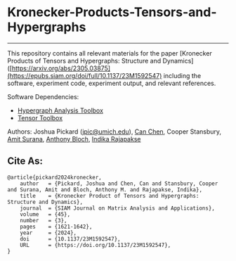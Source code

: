 # Kronecker-Products-Tensors-and-Hypergraphs

---

This repository contains all relevant materials for the paper [Kronecker Products of Tensors and Hypergraphs: Structure and Dynamics]([https://arxiv.org/abs/2305.03875](https://epubs.siam.org/doi/full/10.1137/23M1592547) including the software, experiment code, experiment output, and relevant references.

Software Dependencies:
- [Hypergraph Analysis Toolbox](hypergraph-analysis-toolbox.readthedocs.io/en/latest/)
- [Tensor Toolbox](https://www.tensortoolbox.org/)

Authors: Joshua Pickard (jpic@umich.edu), [Can Chen](https://scholar.google.com/citations?user=zNyvlgQAAAAJ&hl=en), Cooper Stansbury, [Amit Surana](https://sites.google.com/site/amitsur99/home?authuser=0), [Anthony Bloch](https://dept.math.lsa.umich.edu/~abloch/), [Indika Rajapakse](https://rajapakse.lab.medicine.umich.edu/home)

## Cite As:

```
@article{pickard2024kronecker,
    author   = {Pickard, Joshua and Chen, Can and Stansbury, Cooper and Surana, Amit and Bloch, Anthony M. and Rajapakse, Indika},
    title    = {Kronecker Product of Tensors and Hypergraphs: Structure and Dynamics},
    journal  = {SIAM Journal on Matrix Analysis and Applications},
    volume   = {45},
    number   = {3},
    pages    = {1621-1642},
    year     = {2024},
    doi      = {10.1137/23M1592547},
    URL      = {https://doi.org/10.1137/23M1592547},
}
```
